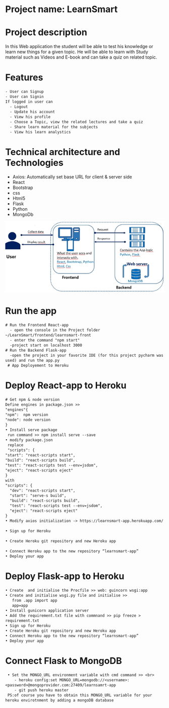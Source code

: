 # Project name: LearnSmart 
# Project description
  In this Web application the student will be able to test his knowledge or learn new things for a given topic. 
  He will be able to learn with Study material such as Videos and E-book  and can take a quiz on related topic. 
  
# Features
    - User can Signup 
    - User can Signin 
    If logged in user can
      - Logout
      - Update his account
      - View his profile
      - Choose a Topic, view the related lectures and take a quiz
      - Share learn material for the subjects
      - View his learn analystics
# Technical architecture and Technologies
  - Axios: Automatically set base URL for client & server side<br>
  - React
  - Bootstrap
  - css
  - Html5
  - Flask
  - Python
  - MongoDb
  
![architechture](architechture.jpg)
# Run the app
    # Run the Frontend React-app
      - open the console in the Project folder ~/LearnSmart/frontend/learnsmart-front
      - enter the command "npm start"
      -project start on localhost 3000
    # Run the Backend Flask-app
      -open the project in your favorite IDE (for this project pycharm was used) and run the app.py
     # App Deployement to Heroku
# Deploy React-app to Heroku
    # Get npm & node version
    Define engines in package.json >>
    "engines"{
    "npm":  npm version 
    "node": node version
    }
    • Install serve package
     run command >> npm install serve --save
    • modify package.json
     replace 
     "scripts": {
    "start": "react-scripts start",
    "build": "react-scripts build",
    "test": "react-scripts test --env=jsdom",
    "eject": "react-scripts eject"
    }
    with 
    "scripts": {
      "dev": "react-scripts start",
      "start": "serve-s build",
      "build": "react-scripts build",
      "test": "react-scripts test --env=jsdom",
      "eject": "react-scripts eject"
    }
    • Modify axios initialization -> https://learnsmart-app.herokuapp.com/

    • Sign up for Heroku
   
    • Create Heroku git repository and new Heroku app

    • Connect Heroku app to the new repository “learnsmart-app”
    • Deploy your app
      
# Deploy Flask-app to Heroku
    • Create  and initialise the Procfile >> web: guincorn wsgi:app
    • Create and initialise wsgi.py file and initialise >> 
       from .app import app 
       app=app
    • Install gunicorn application server
    • Add the requirement.txt file with commnand >> pip freeze > requirement.txt
    • Sign up for Heroku
    • Create Heroku git repository and new Heroku app
    • Connect Heroku app to the new repository “learnsmart-app”
    • Deploy your app
# Connect Flask to MongoDB 
     • Set the MONGO_URL environment variable with cmd command >> <br>
        - heroku config:set MONGO_URL=mongodb://<username>:<password>@mongoprovider.com:27409/learnsamrt-app
        - git push heroku master
     PS:of course you have to obtain this MONGO_URL variable for your heroku envirotnment by adding a mongoDB database
      
